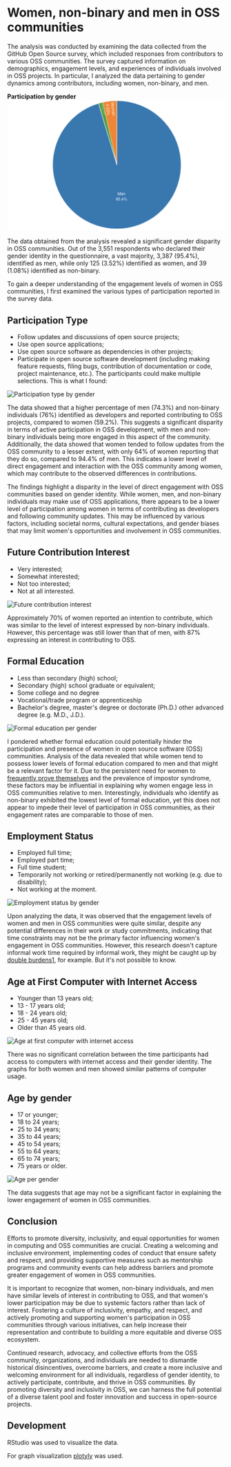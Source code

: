 # Women, non-binary and men in OSS communities

The analysis was conducted by examining the data collected from the GitHub Open Source survey, which included responses from contributors to various OSS communities. The survey captured information on demographics, engagement levels, and experiences of individuals involved in OSS projects. In particular, I analyzed the data pertaining to gender dynamics among contributors, including women, non-binary, and men.

**Participation by gender**
![Paticipation by gender](/graphs/participation_by_gender.png)

The data obtained from the analysis revealed a significant gender disparity in OSS communities. Out of the 3,551 respondents who declared their gender identity in the questionnaire, a vast majority, 3,387 (95.4%), identified as men, while only 125 (3.52%) identified as women, and 39 (1.08%) identified as non-binary.

To gain a deeper understanding of the engagement levels of women in OSS communities, I first examined the various types of participation reported in the survey data.

## Participation Type

* Follow updates and discussions of open source projects;
* Use open source applications; 
* Use open source software as dependencies in other projects; 
* Participate in open source software development (including making feature requests, filing bugs, contribution of documentation or code, project maintenance, etc.). The participants could make multiple selections. This is what I found:

![Participation type by gender](graphs/participation_type_per_gender.png)

The data showed that a higher percentage of men (74.3%) and non-binary individuals (76%) identified as developers and reported contributing to OSS projects, compared to women (59.2%). This suggests a significant disparity in terms of active participation in OSS development, with men and non-binary individuals being more engaged in this aspect of the community. Additionally, the data showed that women tended to follow updates from the OSS community to a lesser extent, with only 64% of women reporting that they do so, compared to 94.4% of men. This indicates a lower level of direct engagement and interaction with the OSS community among women, which may contribute to the observed differences in contributions.

The findings highlight a disparity in the level of direct engagement with OSS communities based on gender identity. While women, men, and non-binary individuals may make use of OSS applications, there appears to be a lower level of participation among women in terms of contributing as developers and following community updates. This may be influenced by various factors, including societal norms, cultural expectations, and gender biases that may limit women's opportunities and involvement in OSS communities.

## Future Contribution Interest

* Very interested; 
* Somewhat interested; 
* Not too interested; 
* Not at all interested. 

![Future contribution interest](graphs/future_contribution_interest.png)

Approximately 70% of women reported an intention to contribute, which was similar to the level of interest expressed by non-binary individuals. However, this percentage was still lower than that of men, with 87% expressing an interest in contributing to OSS.

## Formal Education

* Less than secondary (high) school; 
* Secondary (high) school graduate or equivalent; 
* Some college and no degree
* Vocational/trade program or apprenticeship 
* Bachelor's degree, master's degree or doctorate (Ph.D.) other advanced degree (e.g. M.D., J.D.).

![Formal education per gender](graphs/formal_education_gender.png)

I pondered whether formal education could potentially hinder the participation and presence of women in open source software (OSS) communities. Analysis of the data revealed that while women tend to possess lower levels of formal education compared to men and that might be a relevant factor for it. Due to the persistent need for women to [frequently prove themselves](http://www.pewsocialtrends.org/2018/01/09/women-and-men-in-stem-often-at-odds-over-workplace-equity) and the prevalence of impostor syndrome, these factors may be influential in explaining why women engage less in OSS communities relative to men. Interestingly, individuals who identify as non-binary exhibited the lowest level of formal education, yet this does not appear to impede their level of participation in OSS communities, as their engagement rates are comparable to those of men.

## Employment Status

* Employed full time; 
* Employed part time; 
* Full time student; 
* Temporarily not working or retired/permanently not working (e.g. due to disability);
* Not working at the moment.

![Employment status by gender](graphs/employment_status.png)

Upon analyzing the data, it was observed that the engagement levels of women and men in OSS communities were quite similar, despite any potential differences in their work or study commitments, indicating that time constraints may not be the primary factor influencing women's engagement in OSS communities. However, this research doesn't capture informal work time required by informal work, they might be caught up by [double burdens](https://en.wikipedia.org/wiki/Double_burden)[1](http://conconi.ulb.be/db.pdf), for example. But it's not possible to know.

## Age at First Computer with Internet Access

* Younger than 13 years old;
* 13 - 17 years old; 
* 18 - 24 years old; 
* 25 - 45 years old;
* Older than 45 years old.

![Age at first computer with internet access](graphs/age_at_first_computer_with_internet_access.png)

There was no significant correlation between the time participants had access to computers with internet access and their gender identity. The graphs for both women and men showed similar patterns of computer usage.

## Age by gender


* 17 or younger; 
* 18 to 24 years; 
* 25 to 34 years; 
* 35 to 44 years; 
* 45 to 54 years; 
* 55 to 64 years; 
* 65 to 74 years; 
* 75 years or older.

![Age per gender](graphs/age_gender.png)

The data suggests that age may not be a significant factor in explaining the lower engagement of women in OSS communities.

## Conclusion

Efforts to promote diversity, inclusivity, and equal opportunities for women in computing and OSS communities are crucial. Creating a welcoming and inclusive environment, implementing codes of conduct that ensure safety and respect, and providing supportive measures such as mentorship programs and community events can help address barriers and promote greater engagement of women in OSS communities.

It is important to recognize that women, non-binary individuals, and men have similar levels of interest in contributing to OSS, and that women's lower participation may be due to systemic factors rather than lack of interest. Fostering a culture of inclusivity, empathy, and respect, and actively promoting and supporting women's participation in OSS communities through various initiatives, can help increase their representation and contribute to building a more equitable and diverse OSS ecosystem.

Continued research, advocacy, and collective efforts from the OSS community, organizations, and individuals are needed to dismantle historical disincentives, overcome barriers, and create a more inclusive and welcoming environment for all individuals, regardless of gender identity, to actively participate, contribute, and thrive in OSS communities. By promoting diversity and inclusivity in OSS, we can harness the full potential of a diverse talent pool and foster innovation and success in open-source projects.

## Development

RStudio was used to visualize the data.

For graph visualization [plotyly](https://plot.ly/) was used.
